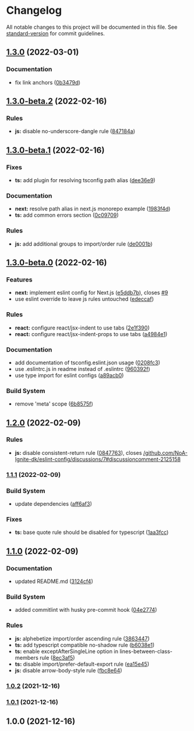 # Changelog

All notable changes to this project will be documented in this file. See [standard-version](https://github.com/conventional-changelog/standard-version) for commit guidelines.

## [1.3.0](https://github.com/NoA-Ignite-dk/eslint-config/compare/v1.3.0-beta.2...v1.3.0) (2022-03-01)


### Documentation

* fix link anchors ([0b3479d](https://github.com/NoA-Ignite-dk/eslint-config/commit/0b3479d5d811ff71d85fbf9d0984b9f087714874))

## [1.3.0-beta.2](https://github.com/NoA-Ignite-dk/eslint-config/compare/v1.3.0-beta.1...v1.3.0-beta.2) (2022-02-16)


### Rules

* **js:** disable no-underscore-dangle rule ([847184a](https://github.com/NoA-Ignite-dk/eslint-config/commit/847184af90b53b33b0ec811ed4765cc49991e2e7))

## [1.3.0-beta.1](https://github.com/NoA-Ignite-dk/eslint-config/compare/v1.3.0-beta.0...v1.3.0-beta.1) (2022-02-16)


### Fixes

* **ts:** add plugin for resolving tsconfig path alias ([dee36e9](https://github.com/NoA-Ignite-dk/eslint-config/commit/dee36e9f9fffbb0b1d6663c9c8b1489a1b52288a))


### Documentation

* **next:** resolve path alias in next.js monorepo example ([1983f4d](https://github.com/NoA-Ignite-dk/eslint-config/commit/1983f4d77e8ecdd0f5abda61eb7843d51c3a6466))
* **ts:** add common errors section ([0c09709](https://github.com/NoA-Ignite-dk/eslint-config/commit/0c09709e241b70621479748391ccacf4f47cfc25))


### Rules

* **js:** add additional groups to import/order rule ([de0001b](https://github.com/NoA-Ignite-dk/eslint-config/commit/de0001bd87343613ebe6f5b996406eedc48ff751))

## [1.3.0-beta.0](https://github.com/NoA-Ignite-dk/eslint-config/compare/v1.2.0...v1.3.0-beta.0) (2022-02-16)


### Features

* **next:** implement eslint config for Next.js ([e5ddb7b](https://github.com/NoA-Ignite-dk/eslint-config/commit/e5ddb7b57479b288a75b1ac693e281b5d0646609)), closes [#9](https://github.com/NoA-Ignite-dk/eslint-config/issues/9)
* use eslint override to leave js rules untouched ([edeccaf](https://github.com/NoA-Ignite-dk/eslint-config/commit/edeccaf48831879caf2bace5ffd8ba83c0df4b32))


### Rules

* **react:** configure react/jsx-indent to use tabs ([2e1f390](https://github.com/NoA-Ignite-dk/eslint-config/commit/2e1f3905fe3ac8aeebbc472d6230ff1c9f4faa75))
* **react:** configure react/jsx-indent-props to use tabs ([a4984e1](https://github.com/NoA-Ignite-dk/eslint-config/commit/a4984e135166895b5aa1b5399eb31e02854186c7))


### Documentation

* add documentation of tsconfig.eslint.json usage ([0208fc3](https://github.com/NoA-Ignite-dk/eslint-config/commit/0208fc3880d9a89d207c050afba6c491bd001c16))
* use .eslintrc.js in readme instead of .eslintrc ([960392f](https://github.com/NoA-Ignite-dk/eslint-config/commit/960392faef47681aaf975d3ac59fb3b30f953a18))
* use type import for eslint configs ([a89acb0](https://github.com/NoA-Ignite-dk/eslint-config/commit/a89acb0507403b0b3cc8c1dd4f6bd0587563e028))


### Build System

* remove 'meta' scope ([6b8575f](https://github.com/NoA-Ignite-dk/eslint-config/commit/6b8575ffb5ec03d23b451a9c01b09d51c9baedf8))

## [1.2.0](https://github.com/NoA-Ignite-dk/eslint-config/compare/v1.1.1...v1.2.0) (2022-02-09)


### Rules

* **js:** disable consistent-return rule ([0847763](https://github.com/NoA-Ignite-dk/eslint-config/commit/08477634c3ec8a4e8a4edb109a2d02f524771a83)), closes [/github.com/NoA-Ignite-dk/eslint-config/discussions/7#discussioncomment-2125158](https://github.com/NoA-Ignite-dk//github.com/NoA-Ignite-dk/eslint-config/discussions/7/issues/discussioncomment-2125158)

### [1.1.1](https://github.com/NoA-Ignite-dk/eslint-config/compare/v1.1.0...v1.1.1) (2022-02-09)


### Build System

* update dependencies ([aff6af3](https://github.com/NoA-Ignite-dk/eslint-config/commit/aff6af3b115fa124f21ac6aacb4cb97ae972afec))


### Fixes

* **ts:** base quote rule should be disabled for typescript ([1aa3fcc](https://github.com/NoA-Ignite-dk/eslint-config/commit/1aa3fcceb11324b1b5b6decc9b8c0996291d9cfd))

## [1.1.0](https://github.com/NoA-Ignite-dk/eslint-config/compare/v1.0.2...v1.1.0) (2022-02-09)


### Documentation

* updated README.md ([3124cf4](https://github.com/NoA-Ignite-dk/eslint-config/commit/3124cf44a825bec9d574de39d06729d3fe4ebda5))


### Build System

* added commitlint with husky pre-commit hook ([04e2774](https://github.com/NoA-Ignite-dk/eslint-config/commit/04e2774fee873b1d8d8635e28db4d7a99239e6c9))


### Rules

* **js:** alphebetize import/order ascending rule ([3863447](https://github.com/NoA-Ignite-dk/eslint-config/commit/3863447a25ab34215e9fc6af0b3e50a2a03cc552))
* **ts:** add typescript compatible no-shadow rule ([b6038e1](https://github.com/NoA-Ignite-dk/eslint-config/commit/b6038e15cfc4bd3cb1ac50b000e71d51fec75b91))
* **ts:** enable exceptAfterSingleLine option in lines-between-class-members rule ([8ec3af5](https://github.com/NoA-Ignite-dk/eslint-config/commit/8ec3af552fbafeb1add57efdcae1e5b38f468331))
* **ts:** disable import/prefer-default-export rule ([ea15e45](https://github.com/NoA-Ignite-dk/eslint-config/commit/ea15e45c487022a42ee33e36f0ad86114ab709fb))
* **js:** disable arrow-body-style rule ([fbc8e64](https://github.com/NoA-Ignite-dk/eslint-config/commit/fbc8e64bc5340923da987ae451d61af0226774d1))

### [1.0.2](https://github.com/NoA-Ignite-dk/eslint-config/compare/v1.0.1...v1.0.2) (2021-12-16)

### [1.0.1](https://github.com/noaignite/eslint-config/compare/v1.0.0...v1.0.1) (2021-12-16)

## 1.0.0 (2021-12-16)
